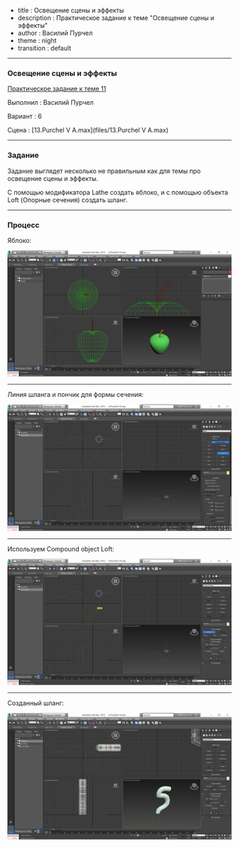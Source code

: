- title : Освещение сцены и эффекты
- description : Практическое задание к теме "Освещение сцены и эффекты"
- author : Василий Пурчел
- theme : night
- transition : default

***

### Освещение сцены и эффекты

[Практическое задание к теме 11](http://dl.sumdu.edu.ua/study_tools/drop/start/376674)

Выполнил : Василий Пурчел

Вариант : 6

Сцена : [13.Purchel V A.max](files/13.Purchel V A.max)

---

### Задание

Задание выглядет несколько не правильным как для темы про освещение сцены и эффекты.

С помощью модификатора Lathe создать яблоко, и с помощью объекта Loft (Опорные сечения) создать шланг.

***

### Процесс

Яблоко:

![Materials](images/3dGeom-t13s1.png "Materials")

---

Линия шланга и пончик для формы сечения:

![Materials](images/3dGeom-t13s2.png "Materials")

---

Используем Compound object Loft:

![Materials](images/3dGeom-t13s3.png "Materials")

---

Созданный шланг:

![Materials](images/3dGeom-t13s4.png "Materials")
